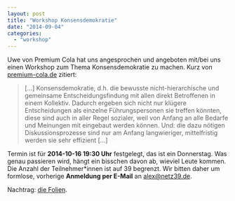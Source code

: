```yaml
---
layout: post
title: "Workshop Konsensdemokratie"
date: "2014-09-04"
categories: 
  - "workshop"
---
```


Uwe von Premium Cola hat uns angesprochen und angeboten mit/bei uns einen Workshop zum Thema Konsensdemokratie zu machen. Kurz von [premium-cola.de](https://www.premium-cola.de/kollektiv/workshop) zitiert:

> \[…\] Konsensdemokratie, d.h. die bewusste nicht-hierarchische und gemeinsame Entscheidungsfindung mit allen direkt Betroffenen in einem Kollektiv. Dadurch ergeben sich nicht nur klügere Entscheidungen als einzelne Führungspersonen sie treffen könnten, diese sind auch in aller Regel sozialer, weil von Anfang an alle Bedarfe und Meinungen mit eingebaut werden können. Und: die dazu nötigen Diskussionsprozesse sind nur am Anfang langwieriger, mittelfristig werden sie sehr effizient \[…\]

Termin ist für **2014-10-16 19:30 Uhr** festgelegt, das ist ein Donnerstag. Was genau passieren wird, hängt ein bisschen davon ab, wieviel Leute kommen. Die Anzahl der Teilnehmer\*innen ist auf 39 begrenzt. Wir bitten daher um formlose, vorherige **Anmeldung per E-Mail** an [alex@netz39.de](mailto:alex@netz39.de).

Nachtrag: [die Folien](http://www.netz39.de/wp_Jq37/wp-content/uploads/2014/09/netz39-workshop-konsensdemokratie.pdf).
